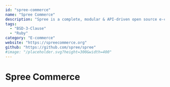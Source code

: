 ```yaml
---
id: "spree-commerce"
name: "Spree Commerce"
description: "Spree is a complete, modular & API-driven open source e-commerce solution for Ruby on Rails."
tags:
  - "BSD-3-Clause"
  - "Ruby"
category: "E-commerce"
website: "https://spreecommerce.org"
github: "https://github.com/spree/spree"
#image: "/placeholder.svg?height=300&width=400"
---
```


# Spree Commerce
